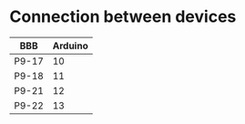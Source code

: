 # Connection between devices
|BBB|Arduino|
|-------|-------|
|P9-17|10|
|P9-18|11|
|P9-21|12|
|P9-22|13|